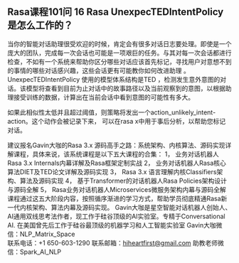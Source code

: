 ## Rasa课程101问 16 Rasa UnexpecTEDIntentPolicy是怎么工作的？
 当你的智能对话助理很受欢迎的时候，肯定会有很多对话日志要处理。即使是一个庞大的团队，完成每一次会话也可能是一项艰巨的任务。与其对每一次会话都进行检查，不如有一个系统来帮助你区分哪些对话应该首先标记，寻找用户对意想不到的事情的哪些对话感兴趣，这些会话更有可能教你如何改进助理 。
UnexpecTEDIntentPolicy 使用的模型体系结构是TED ，检测发生意外意图的对话。该模型将查看到目前为止对话中的故事路径以及当前观察到的意图，以根据助理接受训练的数据，计算出在当前会话中看到意图的可能性有多大。

如果此相似性太低并且超过阈值，则策略将发出一个action_unlikely_intent- action。这个动作会被记录下来， 可以在rasa x中用于事后分析，以帮助您标记对话。

建议报名Gavin大咖的Rasa 3.x 源码高手之路：系统架构、内核算法、源码实现详解课程，具体来说，该系统课程是以下五大课程的合集：
1，    业务对话机器人Rasa 3.x Internals内幕详解及Rasa框架定制实战
2，    业务对话机器人Rasa核心算法DIET及TED论文详解及源码实现
3，    Rasa 3.x 语言理解内核Classifiers架构、算法及源码实现
4，    基于Transformer的对话机器人Rasa Policies架构设计与源码全解
5，    Rasa业务对话机器人Microservices微服务架构内幕与源码全解
课程通过这五大阶段内容，按照循序渐进的学习方式，帮助学员彻底精通Rasa新一代内核架构、算法内幕及源码实现。
Gavin大咖是星空智能对话机器人创始人、AI通用双线思考法作者，现工作于硅谷顶级的AI实验室。专精于Conversational AI. 在美国曾先后工作于硅谷最顶级的机器学习和人工智能实验室 
Gavin大咖微信：NLP_Matrix_Space  
联系电话：+1 650-603-1290
联系邮箱：hiheartfirst@gmail.com
助教老师微信：Spark_AI_NLP  
